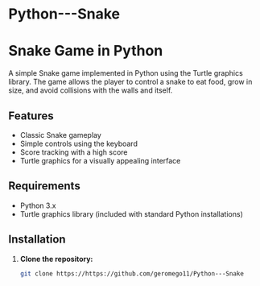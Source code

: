 # Python---Snake
# Snake Game in Python

A simple Snake game implemented in Python using the Turtle graphics library. The game allows the player to control a snake to eat food, grow in size, and avoid collisions with the walls and itself.

## Features

- Classic Snake gameplay
- Simple controls using the keyboard
- Score tracking with a high score
- Turtle graphics for a visually appealing interface

## Requirements

- Python 3.x
- Turtle graphics library (included with standard Python installations)

## Installation

1. **Clone the repository:**
   ```bash
   git clone https://https://github.com/geromego11/Python---Snake
